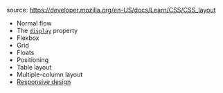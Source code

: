 source: https://developer.mozilla.org/en-US/docs/Learn/CSS/CSS_layout

- Normal flow
- The [`display`](https://developer.mozilla.org/en-US/docs/Web/CSS/display) property
- Flexbox
- Grid
- Floats
- Positioning
- Table layout
- Multiple-column layout
- [Responsive design](https://developer.mozilla.org/en-US/docs/Learn/CSS/CSS_layout/Responsive_Design)

